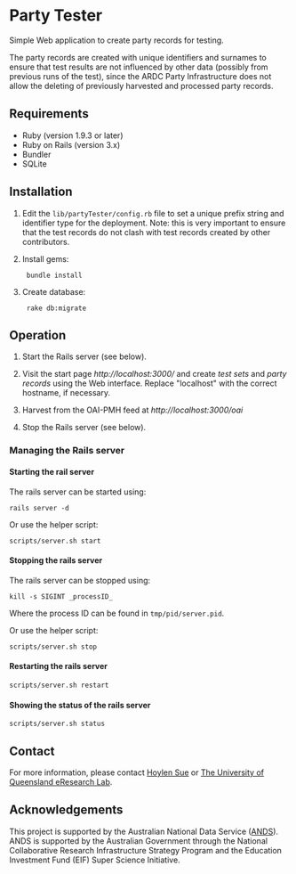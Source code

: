 Party Tester
============

Simple Web application to create party records for testing.

The party records are created with unique identifiers and surnames to
ensure that test results are not influenced by other data (possibly
from previous runs of the test), since the ARDC Party Infrastructure
does not allow the deleting of previously harvested and processed
party records.

Requirements
------------

- Ruby (version 1.9.3 or later)
- Ruby on Rails (version 3.x)
- Bundler
- SQLite

Installation
------------

1. Edit the `lib/partyTester/config.rb` file to set a unique prefix
   string and identifier type for the deployment. Note: this is very
   important to ensure that the test records do not clash with test
   records created by other contributors.

2. Install gems:

        bundle install

3. Create database:

        rake db:migrate

Operation
---------

1. Start the Rails server (see below).

2. Visit the start page _http://localhost:3000/_ and create _test sets_
   and _party records_ using the Web interface. Replace "localhost" with
   the correct hostname, if necessary.

3. Harvest from the OAI-PMH feed at _http://localhost:3000/oai_

4. Stop the Rails server (see below).

### Managing the Rails server

#### Starting the rail server

The rails server can be started using:

    rails server -d

Or use the helper script:

    scripts/server.sh start

#### Stopping the rails server

The rails server can be stopped using:

    kill -s SIGINT _processID_

Where the process ID can be found in `tmp/pid/server.pid`.

Or use the helper script:

    scripts/server.sh stop

#### Restarting the rails server

    scripts/server.sh restart

#### Showing the status of the rails server

    scripts/server.sh status

Contact
-------

For more information, please contact [Hoylen Sue](mailto:h.sue@uq.edu.au)
or [The University of Queensland eResearch Lab](http://itee.uq.edu.au/~eresearch/).

Acknowledgements
----------------

This project is supported by the Australian National Data Service
([ANDS](http://www.ands.org.au/)). ANDS is supported by the Australian
Government through the National Collaborative Research Infrastructure
Strategy Program and the Education Investment Fund (EIF) Super Science
Initiative.
